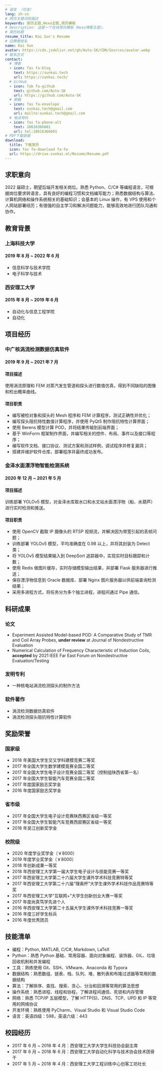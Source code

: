 ```yaml
---
# 语言 （可选）
lang: zh-cn
# 网页关键词和描述
keywords: 简历主题,Hexo主题,简历模板
# description: 这是一个在线简历模板（Hexo博客主题）。
# 简历标题
resume_title: Kai Sun's Resume
# 应聘者姓名
name: Kai Sun
avatar: https://cdn.jsdelivr.net/gh/Auto-SK/CDN/Sources/avatar.webp
# 联系方式
contact:
  # 博客
  - icon: fas fa-blog
    text: https://sunkai.tech
    url: https://sunkai.tech/
  # GitHub
  - icon: fab fa-github
    text: github.com/Auto-SK
    url: https://github.com/Auto-SK
  # 邮箱
  - icon: fas fa-envelope
    text: sunkai.tech@gmail.com
    url: mailto:sunkai.tech@gmail.com
  # 电话号码
  - icon: fas fa-phone-alt
    text: 18616366601
    url: tel:18616366601
# PDF下载链接
download:
  title: 下载简历
  icon: fas fa-download fa-fw
  url: https://drive.sunkai.ml/Resume/Resume.pdf
---
```


<!-- {% raw %}
<center>
<a href='/'>English</a> | <a href='/zh-cn/'>简体中文</a>
</center>
{% endraw %} -->


## <i class="fas fa-flag"></i> 求职意向

2022 届硕士，期望后端开发相关岗位。熟悉 Python、C/C# 等编程语言，可根据岗位要求转语言，具有良好的编程习惯和文档编写能力；熟悉数据结构与算法、计算机网络和操作系统相关的基础知识；会基本的 Linux 操作，有 VPS 使用和个人网站部署经历；有很强的自主学习和解决问题能力，能够高效地进行团队沟通和协作。
## <i class="fas fa-graduation-cap"></i> 教育背景

### 上海科技大学

#### 2019 年 8 月 ~ 2022 年 6 月

* 信息科学与技术学院
* 电子科学与技术

### 西安理工大学

#### 2015 年 8 月 ~ 2019 年 6 月

* 自动化与信息工程学院
* 自动化

## <i class="fas fa-list-ul"></i> 项目经历

### 中广核涡流检测数据仿真软件

#### 2019 年 9 月 ~ 2021 年 7 月

#### 项目描述

使用涡流原理和 FEM 对蒸汽发生管道和探头进行数值仿真，得到不同缺陷的图像和检出概率曲线。

#### 项目职责

* 编写被检对象和探头的 Mesh 程序和 FEM 计算程序，测试正确性并优化；
* 编写探头阻抗特性数值计算程序，并使用 PyQt5 制作阻抗特性计算界面；
* 使用 Berens 模型计算 POD，并将结果传输到前端界面；
* 基于 WinForm 框架制作界面，并编写相关的控件、布局、事件以及接口等程序；
* 编写软件文档、接口协议、测试方案和测试样例，调试程序并修复漏洞；
* 搭建并维护软件仓库，部署程序并最终成功发布。

### 金泽水面漂浮物智能检测系统

#### 2020 年 12 月 ~ 2021 年 5 月

#### 项目描述

训练部署 YOLOv5 模型，对金泽水库取水口和水文站水面漂浮物（船、水葫芦）进行实时检测和推送。

#### 项目职责

* 使用 OpenCV 截取 IP 摄像头的 RTSP 视频流，并解决因为带宽引起的丢帧问题；
* 训练部署 YOLOv5 模型，平均准确度在 0.98 以上，并将其封装为 Detect 类；
* 将 YOLOv5 模型结果输入到 DeepSort 追踪器中，实现实时目标跟踪和计数；
* 使用 Redis 做图片缓存，实时存储模型输出结果，并部署 Flask 服务器进行推送；
* 保存漂浮物信息到 Oracle 数据库、部署 Nginx 图片服务器以供前端查询检测结果；
* 采用多进程方式，将任务分为多个独立进程，进程间通过 Pipe 通信。

## <i class="fas fa-atom"></i> 科研成果

### 论文

* Experiment Assisted Model-based POD: A Comparative Study of TMR and Coil Array Probes, **under review** at Journal of Nondestructive Evaluation
* Numerical Calculation of Frequency Characteristic of Induction Coils, **accepted** by 2021 IEEE Far East Forum on Nondestructive Evaluation/Testing

### 发明专利
* 一种核电站涡流检测探头的制作方法

### 软件著作
* 涡流检测数据仿真软件
* 涡流检测探头阻抗特性计算软件

## <i class="fas fa-award"></i> 奖励荣誉

### 国家级

* 2018 年美国大学生交又学科建模竞赛二等奖
* 2017 年全国大学生数学建模竟赛全国二等奖
* 2017 年全国大学生电子设计竞赛全国二等奖（控制组陕西省第一名）
* 2017 年全国大学生智能汽车竞赛全国二等奖
* 2017 年度国家励志奖学金
* 2016 年度国家励志奖学金

### 省市级

* 2017 年全国大学生电子设计竞赛陕西赛区省级一等奖
* 2017 年全国大学生智能汽车竞赛西部赛区省级一等奖
* 2018 年吴江创新奖学金

### 校院级
* 2020 年度学业奖学金（￥8000）
* 2019 年度学业奖学金（￥8000）
* 2018 年创新成果一等奖
* 2018 年西安理工大学第一届大学生电子设计与技能竞赛一等奖
* 2017 年西安理工大学第二十六届大学生课外学术科技竞赛特等奖
* 2017 年西安理工大学第二十六届“理奥杯”大学生课外学术科技作品竞赛特等奖
* 2017 年西安理工大学“互联网+”大学生创新创业大赛一等奖
* 2017 年度尚真笃学先进个人
* 2016 年西安理工大学第二十五届大学生课外学术科技竞赛一等奖
* 2016 年度三好学生标兵
* 2016 年度优秀团员

## <i class="fas fa-cogs"></i> 技能清单

* <i class="fas fa-code"></i> 编程：Python, MATLAB, C/C#, Markdown, LaTeX
* Python：熟悉 Python 基础、常用容器、面向对象编程、装饰器、GIL、垃圾回收机制和并发编程
* <i class="fas fa-tools"></i> 工具：熟练使用 Git、SSH、VMware、Anaconda 和 Typora
* 数据结构：熟悉数组、链表、栈、队列、堆、散列表和布隆过滤器等常用的数据结构
* <i class="fas fa-paper-plane"></i> 算法：了解排序、查找、搜索、贪心、分治和回溯等常用的算法思想
* 操作系统：熟悉进程、线程和协程，了解进程间通信、死锁和内存管理
* <i class="fas fa-network-wired"></i> 网络：熟悉 TCP/IP 五层模型，了解 HTTP(S)、DNS、TCP、UPD 和 IP 等常用的网络协议
* 开发环境：熟练使用 PyCharm、Visual Studio 和 Visual Studio Code
* <i class="fas fa-language"></i> 语言：英语四级：598，英语六级：443

## <i class="fas fa-users"></i> 校园经历

* 2017 年 6 月 ~ 2018 年 4 月：西安理工大学大学生科技协会副主席
* 2017 年 6 月 ~ 2018 年 6 月：西安理工大学自动化科学与技术协会技术团骨干
* 2017 年 5 月 ~ 2018 年 4 月：西安理工大学工程训练中心创客工坊社长

<!-- ## 评论

{% raw %}
<script src="https://utteranc.es/client.js"
        repo="xaoxuu/hexo-theme-resume"
        issue-number="18"
        theme="github-light"
        crossorigin="anonymous"
        async>
</script>
{% endraw %} -->
